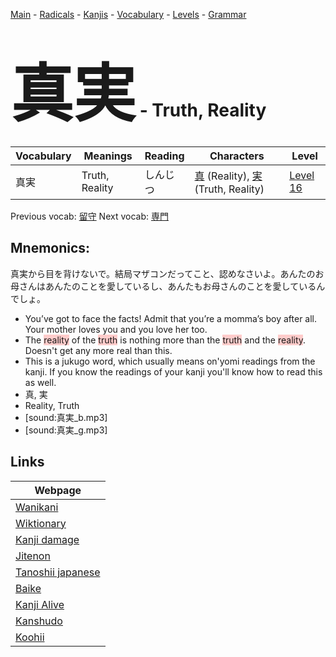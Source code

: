 <style> bigfont {font-size: 100px}</style>
[Main](../README.md) -
[Radicals](../radicals.md) -
[Kanjis](../kanjis.md) -
[Vocabulary](../vocabulary.md) -
[Levels](../levels.md) -
[Grammar](../grammar.md)
# <bigfont> 真実</bigfont> - Truth, Reality 

| Vocabulary | Meanings | Reading | Characters | Level |
| --- | --- | --- | --- | --- |
| 真実 | Truth, Reality | しんじつ |  [真](../kanjis/真.md) (Reality), [実](../kanjis/実.md) (Truth, Reality) | [Level 16](../levels/wk_level16.md) |

Previous vocab: [留守](留守.md) Next vocab: [専門](専門.md) 

## Mnemonics:
真実から目を背けないで。結局マザコンだってこと、認めなさいよ。あんたのお母さんはあんたのことを愛しているし、あんたもお母さんのことを愛しているんでしょ。
* You’ve got to face the facts! Admit that you’re a momma’s boy after all. Your mother loves you and you love her too.
* The <span style="background-color:#ffcccb"> reality</span> of the <span style="background-color:#ffcccb"> truth</span> is nothing more than the <span style="background-color:#ffcccb"> truth</span> and the <span style="background-color:#ffcccb"> reality</span>. Doesn't get any more real than this.
* This is a jukugo word, which usually means on'yomi readings from the kanji. If you know the readings of your kanji you'll know how to read this as well.
* 真, 実
* Reality, Truth
* [sound:真実_b.mp3]
* [sound:真実_g.mp3]


## Links 

| Webpage |
| --- |
| [Wanikani          ](https://www.wanikani.com/kanji/真実) |
| [Wiktionary        ](https://en.wiktionary.org/wiki/真実) |
| [Kanji damage      ](http://www.kanjidamage.com/kanji/search?utf8=✓&q=真実) |
| [Jitenon           ](https://jitenon.com/kanji/真実) |
| [Tanoshii japanese ](https://www.tanoshiijapanese.com/dictionary/kanji.cfm?k=真実) |
| [Baike             ](https://baike.baidu.com/item/真実) |
| [Kanji Alive       ](https://app.kanjialive.com/真実) |
| [Kanshudo          ](https://www.kanshudo.com/searchmn?q=真実) |
| [Koohii            ](https://kanji.koohii.com/study/kanji/真実) |
